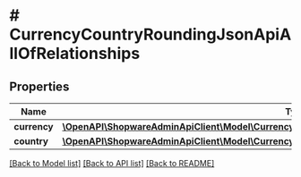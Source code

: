 # # CurrencyCountryRoundingJsonApiAllOfRelationships

## Properties

Name | Type | Description | Notes
------------ | ------------- | ------------- | -------------
**currency** | [**\OpenAPI\ShopwareAdminApiClient\Model\CurrencyCountryRoundingJsonApiAllOfRelationshipsCurrency**](CurrencyCountryRoundingJsonApiAllOfRelationshipsCurrency.md) |  | [optional]
**country** | [**\OpenAPI\ShopwareAdminApiClient\Model\CurrencyCountryRoundingJsonApiAllOfRelationshipsCountry**](CurrencyCountryRoundingJsonApiAllOfRelationshipsCountry.md) |  | [optional]

[[Back to Model list]](../../README.md#models) [[Back to API list]](../../README.md#endpoints) [[Back to README]](../../README.md)

